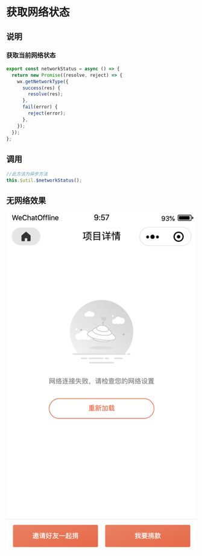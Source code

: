 # 获取网络状态

## 说明

### 获取当前网络状态

```ts
export const networkStatus = async () => {
  return new Promise((resolve, reject) => {
    wx.getNetworkType({
      success(res) {
        resolve(res);
      },
      fail(error) {
        reject(error);
      },
    });
  });
};
```

## 调用

```ts
//此方法为异步方法
this.$util.$networkStatus();
```

## 无网络效果

![An image](./images/pic.png)
